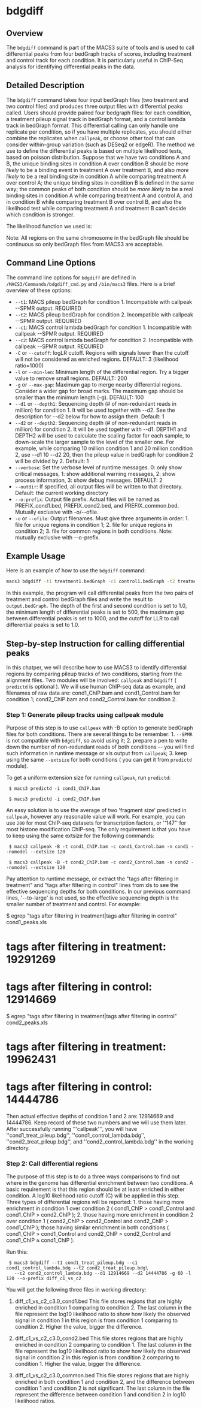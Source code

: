 # bdgdiff

## Overview
The `bdgdiff` command is part of the MACS3 suite of tools and is used to call differential peaks from four bedGraph tracks of scores, including treatment and control track for each condition. It is particularly useful in ChIP-Seq analysis for identifying differential peaks in the data.

## Detailed Description

The `bdgdiff` command takes four input bedGraph files (two treatment and two control files) and produces three output files with differential peaks called. Users should provide paired four bedgraph files: for each condition, a treatment pileup signal track in bedGraph format, and a control lambda track in bedGraph format. This differential calling can only handle one replicate per condition, so if you have multiple replicates, you should either combine the replicates when `callpeak`, or choose other tool that can consider within-group variation (such as DESeq2 or edgeR). The method we use to define the differential peaks is based on multiple likelihood tests, based on poisson distribution. Suppose that we have two conditions A and B, the unique binding sites in condition A over condition B should be *more likely* to be a binding event in treatment A over treatment B, and also *more likely* to be a real binding site in condition A while comparing treatment A over control A; the unique binding sites in condition B is defined in the same way; the common peaks of both condition should be *more likely* to be a real binding sites in condition A while comparing treatment A and control A, and in condition B while comparing treatment B over control B, and also the likelihood test while comparing treatment A and treatment B can't decide which condition is stronger.

The likelihood function we used is: 

Note: All regions on the same chromosome in the bedGraph file should be continuous so only bedGraph files from MACS3 are acceptable.

## Command Line Options

The command line options for `bdgdiff` are defined in `/MACS3/Commands/bdgdiff_cmd.py` and `/bin/macs3` files. Here is a brief overview of these options:

- `--t1`: MACS pileup bedGraph for condition 1. Incompatible with callpeak --SPMR output. REQUIRED
- `--t2`: MACS pileup bedGraph for condition 2. Incompatible with callpeak --SPMR output. REQUIRED
- `--c1`: MACS control lambda bedGraph for condition 1. Incompatible with callpeak --SPMR output. REQUIRED
- `--c2`: MACS control lambda bedGraph for condition 2. Incompatible with callpeak --SPMR output. REQUIRED
- `-C` or `--cutoff`: logLR cutoff. Regions with signals lower than the cutoff will not be considered as enriched regions. DEFAULT: 3 (likelihood ratio=1000)
- `-l` or `--min-len`: Minimum length of the differential region. Try a bigger value to remove small regions. DEFAULT: 200
- `-g` or `--max-gap`: Maximum gap to merge nearby differential regions. Consider a wider gap for broad marks. The maximum gap should be smaller than the minimum length (-g). DEFAULT: 100
- `--d1` or `--depth1`: Sequencing depth (# of non-redundant reads in million) for condition 1. It will be used together with --d2. See the description for --d2 below for how to assign them. Default: 1
- `--d2` or `--depth2`: Sequencing depth (# of non-redundant reads in million) for condition 2. It will be used together with --d1. DEPTH1 and DEPTH2 will be used to calculate the scaling factor for each sample, to down-scale the larger sample to the level of the smaller one. For example, while comparing 10 million condition 1 and 20 million condition 2, use --d1 10 --d2 20, then the pileup value in bedGraph for condition 2 will be divided by 2. Default: 1
- `--verbose`: Set the verbose level of runtime messages. 0: only show critical messages, 1: show additional warning messages, 2: show process information, 3: show debug messages. DEFAULT: 2
- `--outdir`: If specified, all output files will be written to that directory. Default: the current working directory
- `--o-prefix`: Output file prefix. Actual files will be named as PREFIX_cond1.bed, PREFIX_cond2.bed, and PREFIX_common.bed. Mutually exclusive with -o/--ofile.
- `-o` or `--ofile`: Output filenames. Must give three arguments in order: 1. file for unique regions in condition 1; 2. file for unique regions in condition 2; 3. file for common regions in both conditions. Note: mutually exclusive with --o-prefix.


## Example Usage

Here is an example of how to use the `bdgdiff` command:

```bash
macs3 bdgdiff -t1 treatment1.bedGraph -c1 control1.bedGraph -t2 treatment2.bedGraph -c2 control2.bedGraph --depth1 1.0 --depth2 1.0 -o output.bedGraph --minlen 500 --maxgap 1000 --cutoff 1.0
```

In this example, the program will call differential peaks from the two pairs of treatment and control bedGraph files and write the result to `output.bedGraph`. The depth of the first and second condition is set to 1.0, the minimum length of differential peaks is set to 500, the maximum gap between differential peaks is set to 1000, and the cutoff for LLR to call differential peaks is set to 1.0.

## Step-by-step Instruction for calling differential peaks

In this chatper, we will describe how to use MACS3 to identify differential regions by comparing pileup tracks of two conditions, starting from the alignment files. Two modules will be involved: `callpeak` and `bdgdiff` ( `predictd` is optional ). We will use human ChIP-seq data as example, and filenames of raw data are: cond1_ChIP.bam and cond1_Control.bam for condition 1; cond2_ChIP.bam and cond2_Control.bam for condition 2.

### Step 1: Generate pileup tracks using callpeak module

Purpose of this step is to use `callpeak` with -B option to generate bedGraph files for both conditions. There are several things to be remember: 1. `--SPMR` is not compatible with `bdgdiff`, so avoid using it; 2. prepare a pen to write down the number of non-redundant reads of both conditions -- you will find such information in runtime message  or xls output from `callpeak`; 3. keep using the same `--extsize` for both conditions ( you can get it from `predictd` module).

To get a uniform extension size for running `callpeak`, run `predictd`:

```
 $ macs3 predictd -i cond1_ChIP.bam

 $ macs3 predictd -i cond2_ChIP.bam
```

An easy solution is to use the average of two 'fragment size' predicted in `callpeak`, however any reasonable value will work. For example, you can use `200` for most ChIP-seq datasets for transcription factors, or ''147'' for most histone modification ChIP-seq. The only requirement is that you have to keep using the same extsize for the following commands:

```
 $ macs3 callpeak -B -t cond1_ChIP.bam -c cond1_Control.bam -n cond1 --nomodel --extsize 120
 
 $ macs3 callpeak -B -t cond2_ChIP.bam -c cond2_Control.bam -n cond2 --nomodel --extsize 120
```

Pay attention to runtime message, or extract the "tags after filtering in treatment" and "tags after filtering in control" lines from xls to see the effective sequencing depths for both conditions. In our previous command lines, '--to-large' is not used, so the effective sequencing depth is the smaller number of treatment and control. For example:

 $ egrep "tags after filtering in treatment|tags after filtering in control" cond1_peaks.xls
 # tags after filtering in treatment: 19291269
 # tags after filtering in control: 12914669

 $ egrep "tags after filtering in treatment|tags after filtering in control" cond2_peaks.xls
 # tags after filtering in treatment: 19962431
 # tags after filtering in control: 14444786

Then actual effective depths of condition 1 and 2 are: 12914669 and 14444786. Keep record of these two numbers and we will use them later. After successfully running '''callpeak''', you will have ''cond1_treat_pileup.bdg'', ''cond1_control_lambda.bdg'', ''cond2_treat_pileup.bdg'', and ''cond2_control_lambda.bdg'' in the working directory.

### Step 2: Call differential regions

The purpose of this step is to do a three ways comparisons to find out where in the genome has differential enrichment between two conditions. A basic requirement is that this region should be at least enriched in either condition. A log10 likelihood ratio cutoff (C) will be applied in this step. Three types of differential regions will be reported: 1. those having more enrichment in condition 1 over condition 2 ( cond1_ChIP > cond1_Control and cond1_ChIP > cond2_ChIP ); 2. those having more enrichment in condition 2 over condition 1 ( cond2_ChIP > cond2_Control and cond2_ChIP > cond1_ChIP ); those having similar enrichment in both conditions ( cond1_ChIP > cond1_Control and cond2_ChIP > cond2_Control and cond1_ChIP ≈ cond1_ChIP ).

Run this:

```
 $ macs3 bdgdiff --t1 cond1_treat_pileup.bdg --c1 cond1_control_lambda.bdg --t2 cond2_treat_pileup.bdg\
   --c2 cond2_control_lambda.bdg --d1 12914669 --d2 14444786 -g 60 -l 120 --o-prefix diff_c1_vs_c2
```

You will get the following three files in working directory:

 1. diff_c1_vs_c2_c3.0_cond1.bed
 This file stores regions that are highly enriched in condition 1 comparing to condition 2. The last column in the file represent the log10 likelihood ratio to show how likely the observed signal in condition 1 in this region is from condition 1 comparing to condition 2. Higher the value, bigger the difference.

 2. diff_c1_vs_c2_c3.0_cond2.bed
 This file stores regions that are highly enriched in condition 2 comparing to condition 1. The last column in the file represent the log10 likelihood ratio to show how likely the observed signal in condition 2 in this region is from condition 2 comparing to condition 1. Higher the value, bigger the difference.

 3. diff_c1_vs_c2_c3.0_common.bed
 This file stores regions that are highly enriched in both condition 1 and condition 2, and the difference between condition 1 and condition 2 is not significant. The last column in the file represent the difference between condition 1 and condition 2 in log10 likelihood ratios.
